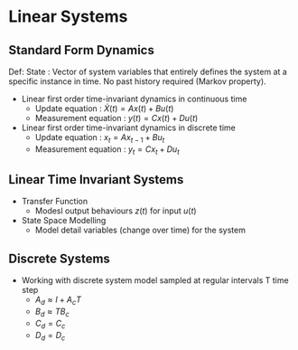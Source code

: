 # Linear Systems

## Standard Form Dynamics
Def: State : Vector of system variables that entirely defines the system at a specific instance in time. No past history required (Markov property).

- Linear first order time-invariant dynamics in continuous time
	- Update equation : $\dot X(t) = Ax(t) + Bu(t)$
	- Measurement equation : $y(t) = Cx(t) + Du(t)$
- Linear first order time-invariant dynamics in discrete time
	- Update equation : $x_t = Ax_{t-1} + Bu_t$
	- Measurement equation : $y_t = Cx_t + Du_t$

## Linear Time Invariant Systems
- Transfer Function
	- Modesl output behaviours $z(t)$ for input $u(t)$
- State Space Modelling
	- Model detail variables (change over time) for the system

## Discrete Systems
- Working with discrete system model sampled at regular intervals T time step
	- $A_d \approx I + A_cT$
	- $B_d \approx TB_c$
	- $C_d = C_c$
	- $D_d = D_c$
